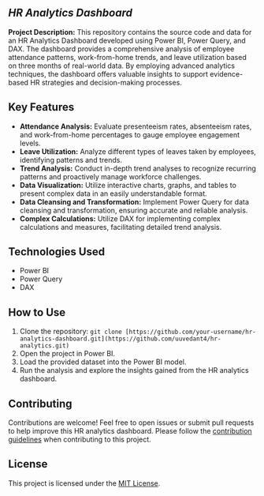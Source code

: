 ## *HR Analytics Dashboard*

**Project Description:**
This repository contains the source code and data for an HR Analytics Dashboard developed using Power BI, Power Query, and DAX. The dashboard provides a comprehensive analysis of employee attendance patterns, work-from-home trends, and leave utilization based on three months of real-world data. By employing advanced analytics techniques, the dashboard offers valuable insights to support evidence-based HR strategies and decision-making processes.

## Key Features
- **Attendance Analysis:** Evaluate presenteeism rates, absenteeism rates, and work-from-home percentages to gauge employee engagement levels.
- **Leave Utilization:** Analyze different types of leaves taken by employees, identifying patterns and trends.
- **Trend Analysis:** Conduct in-depth trend analyses to recognize recurring patterns and proactively manage workforce challenges.
- **Data Visualization:** Utilize interactive charts, graphs, and tables to present complex data in an easily understandable format.
- **Data Cleansing and Transformation:** Implement Power Query for data cleansing and transformation, ensuring accurate and reliable analysis.
- **Complex Calculations:** Utilize DAX for implementing complex calculations and measures, facilitating detailed trend analysis.

## Technologies Used
- Power BI
- Power Query
- DAX

## How to Use
1. Clone the repository: `git clone [https://github.com/your-username/hr-analytics-dashboard.git](https://github.com/uuvedant4/hr-analytics.git)`
2. Open the project in Power BI.
3. Load the provided dataset into the Power BI model.
4. Run the analysis and explore the insights gained from the HR analytics dashboard.

## Contributing
Contributions are welcome! Feel free to open issues or submit pull requests to help improve this HR analytics dashboard. Please follow the [contribution guidelines](CONTRIBUTING.md) when contributing to this project.

## License
This project is licensed under the [MIT License](LICENSE).
